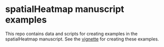 # spatialHeatmap manuscript examples
This repo contains data and scripts for creating examples in the spatialHeatmap manuscript. See the <a href="https://github.com/jianhaizhang/spatialHeatmap_manuscript_data/manuscript_examples.html" target="_blank">vignette</a> for creating these examples.
